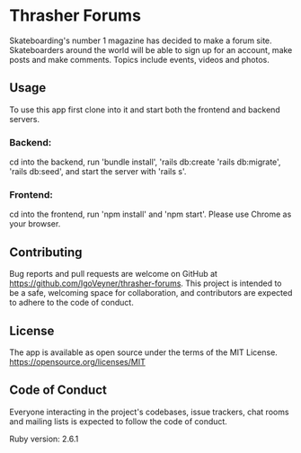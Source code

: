 # Thrasher Forums
Skateboarding's number 1 magazine has decided to make a forum site. Skateboarders around the world will be able to sign up for an account, make posts and make comments. Topics include events, videos and photos. 

## Usage
To use this app first clone into it and start both the frontend and backend servers.

### Backend: 
cd into the backend, run 'bundle install', 'rails db:create 'rails db:migrate', 'rails db:seed', and start the server with 'rails s'.

### Frontend:
cd into the frontend, run 'npm install' and 'npm start'.
Please use Chrome as your browser.

## Contributing
Bug reports and pull requests are welcome on GitHub at https://github.com/IgoVeyner/thrasher-forums. This project is intended to be a safe, welcoming space for collaboration, and contributors are expected to adhere to the code of conduct.

## License
The app is available as open source under the terms of the MIT License. https://opensource.org/licenses/MIT

## Code of Conduct
Everyone interacting in the project's codebases, issue trackers, chat rooms and mailing lists is expected to follow the code of conduct.

Ruby version: 2.6.1
